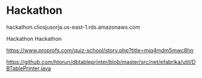 # Hackathon


hackathon.cliosjusorja.us-east-1.rds.amazonaws.com


Hackathon
Hackathon


https://www.proprofs.com/quiz-school/story.php?title=mjq4mdm5mwc8hn

https://github.com/htorun/dbtableprinter/blob/master/src/net/efabrika/util/DBTablePrinter.java
